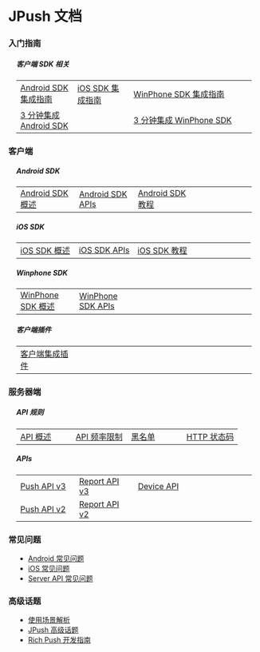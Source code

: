 # JPush 文档


<style>
.home_section {
	margin-left: 16px;
	margin-right: 16px;
	margin-top: 14px;
}
</style>





<div class="row">
    <div class="col-md-8"> <!-- left content -->
        <div class="panel panel-default">
            <div class="panel-heading">
                <h3 class="panel-title">入门指南</h3>
            </div>
            <div class="panel-content home_section">
                <h5>客户端 SDK 相关</h5>
                <table width="100%">
                <tr>
                	<td width="25%"><a href="guideline/android_guide/">Android SDK 集成指南</a></td>
                	<td width="25%"><a href="guideline/ios_guide/">iOS SDK 集成指南</a></td>
                    <td width="25%"><a href="guideline/winphone_guide/">WinPhone SDK 集成指南</a></td>
                    <td width="25%">&nbsp;</td>
                </tr>
                <tr>
                	<td width="25%" ><a href="guideline/android_3m/">3 分钟集成 Android SDK</a></td>
                    <td width="25%">&nbsp;</td>
                	<td width="50%" ><a href="guideline/winphone_3m">3 分钟集成 WinPhone SDK</a></td>
                    <td width="25%">&nbsp;</td>
                </tr>
                </table>
            </div>
        </div>
        <div class="panel panel-default">
            <div class="panel-heading">
                <h3 class="panel-title">客户端</h3>
            </div>
            <div class="panel-content home_section">
                <h5>Android SDK</h5>
                <table width="100%">
                <tr>
                	<td width="25%"><a href="client/android_sdk">Android SDK 概述</a></td>
                	<td width="25%"><a href="client/android_api/">Android SDK APIs</a></td>
                    <td width="25%"><a href="client/android_tutorials">Android SDK 教程</a></td>
                    <td width="25%">&nbsp;</td>
                </tr>
                </table>
                <h5>iOS SDK</h5>
                <table width="100%">
                <tr>
                	<td width="25%"><a href="client/ios_sdk">iOS SDK 概述</a></td>
                	<td width="25%"><a href="client/ios_api">iOS SDK APIs</a></td>
                    <td width="25%"><a href="client/ios_tutorials">iOS SDK 教程</a></td>
                    <td width="25%">&nbsp;</td>
                </tr>
                </table>
                <h5>Winphone SDK</h5>
                <table width="100%">
                <tr>
                	<td width="25%"><a href="client/winphone_sdk">WinPhone SDK 概述</a></td> 
                	<td width="25%"><a href="client/winphone_api">WinPhone SDK APIs</a></td>
                    <!-- <td width="25%"><a href="client/winphone_tutorials">Winphone SDK 教程</a></td> -->
                    <td width="25%">&nbsp;</td>
                    <td width="25%">&nbsp;</td>
                </tr>
                </table>
                <h5>客户端插件</h5>
                <table width="100%">
                <tr>
                	<td width="25%"><a href="client/client_plugins">客户端集成插件</a></td>
                	<td width="25%"></td>
                    <td width="25%"></td>
                    <td width="25%">&nbsp;</td>
                </tr>
                </table>
            </div>
        </div>
        <div class="panel panel-default">
            <div class="panel-heading">
                <h3 class="panel-title">服务器端</h3>
            </div>
            <div class="panel-content home_section">
                <h5>API 规则</h5>
                <table width="100%">
                <tr>
                	<td width="25%"><a href="server/server_overview">API 概述</a></td>
                	<td width="25%"><a href="server/server_overview/#api">API 频率限制</a></td>
                    <td width="25%"><a href="server/server_overview/#black_list">黑名单</td>
                    <td width="25%"><a href="server/http_status_code">HTTP 状态码</a></td>
                </tr>
                </table>
                <h5>APIs</h5>
                <table width="100%">
                <tr>
                	<td width="25%"><a href="server/rest_api_v3_push">Push API v3</a></td>
                    <td width="25%"><a href="server/rest_api_v3_report/">Report API v3</a></td>
                    <td width="25%"><a href="server/rest_api_v3_device/">Device API</a></td>
                    <td width="25%">&nbsp;</td>
                </tr>
                <tr>
                    <td width="25%"><a href="server/rest_api_v2_push">Push API v2</a></td>
                    <td width="25%"><a href="server/rest_api_v2_report">Report API v2</a></td>
                    <td width="25%">&nbsp;</td>
                    <td width="25%">&nbsp;</td>
                </tr>
                </table>
            </div>
        </div>
    </div>
    <div class="col-md-4"> <!-- right sidebar -->
        <div class="panel panel-default">
            <div class="panel-heading">
                <h3 class="panel-title">常见问题</h3>
            </div>
            <div class="panel-content home_section">
                <ul>
                <li><a href="guideline/faq/#android">Android 常见问题</a></li>
	         <li><a href="guideline/faq/#ios">iOS 常见问题</a></li>
	         <li><a href="guideline/faq/#rest-api">Server API 常见问题</a></li> 
                </ul>
            </div>
        </div>
        <div class="panel panel-default">
            <div class="panel-heading">
                <h3 class="panel-title">高级话题</h3>
            </div>
            <div class="panel-content home_section">
                <ul>
                <li><a href="advanced/scenes/">使用场景解析</a></li>
                <li><a href="advanced/topics/">JPush 高级话题</a></li>
                <li><a href="advanced/rich_push/">Rich Push 开发指南</a></li>
                </ul>
            </div>
        </div>
    </div>
</div>

